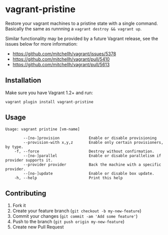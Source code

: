 # vagrant-pristine

Restore your vagrant machines to a pristine state with a single command. Basically
the same as runnning a `vagrant destroy && vagrant up`.

Similar functionality may be provided by a future Vagrant release, see the issues below for more information:
- https://github.com/mitchellh/vagrant/issues/5378
- https://github.com/mitchellh/vagrant/pull/5410
- https://github.com/mitchellh/vagrant/pull/5613

## Installation

Make sure you have Vagrant 1.2+ and run:

```
vagrant plugin install vagrant-pristine
```

## Usage

```
Usage: vagrant pristine [vm-name]

        --[no-]provision             Enable or disable provisioning
        --provision-with x,y,z       Enable only certain provisioners, by type.
    -f, --force                      Destroy without confirmation.
        --[no-]parallel              Enable or disable parallelism if provider supports it.
        --provider provider          Back the machine with a specific provider.
        --[no-]update                Enable or disable box update.
    -h, --help                       Print this help
```

## Contributing

1. Fork it
2. Create your feature branch (`git checkout -b my-new-feature`)
3. Commit your changes (`git commit -am 'Add some feature'`)
4. Push to the branch (`git push origin my-new-feature`)
5. Create new Pull Request

